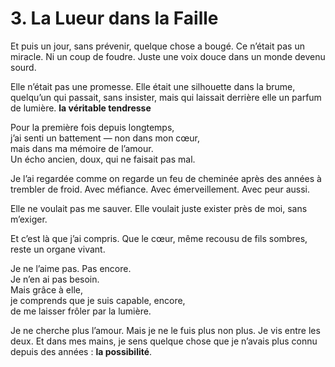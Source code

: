 # 3. La Lueur dans la Faille

Et puis un jour, sans prévenir, quelque chose a bougé.
Ce n’était pas un miracle. Ni un coup de foudre.
Juste une voix douce dans un monde devenu sourd.

Elle n’était pas une promesse.
Elle était une silhouette dans la brume,
quelqu’un qui passait, sans insister,
mais qui laissait derrière elle un parfum de lumière.
**la véritable tendresse**

Pour la première fois depuis longtemps,  
j’ai senti un battement — non dans mon cœur,  
mais dans ma mémoire de l’amour.  
Un écho ancien, doux, qui ne faisait pas mal.

Je l’ai regardée comme on regarde un feu de cheminée
après des années à trembler de froid.
Avec méfiance. Avec émerveillement. Avec peur aussi.

Elle ne voulait pas me sauver.
Elle voulait juste exister près de moi,
sans m’exiger.

Et c’est là que j’ai compris.
Que le cœur, même recousu de fils sombres,
reste un organe vivant.

Je ne l’aime pas. Pas encore.  
Je n’en ai pas besoin.  
Mais grâce à elle,  
je comprends que je suis capable, encore,  
de me laisser frôler par la lumière.

Je ne cherche plus l’amour.
Mais je ne le fuis plus non plus.
Je vis entre les deux.
Et dans mes mains, je sens quelque chose que je n’avais plus connu depuis des années :
**la possibilité**.